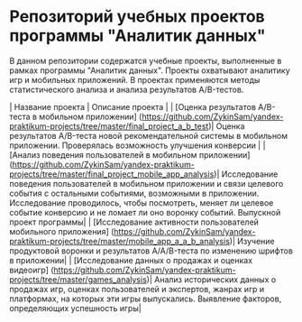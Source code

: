 # Репозиторий учебных проектов программы "Аналитик данных"
В данном репозитории содержатся учебные проекты, выполненные в рамках программы "Аналитик данных".
Проекты охватывают аналитику игр и мобильных приложений. В проектах применяются методы статистического анализа и анализа результатов A/B-тестов.


| Название проекта    | Описание проекта                                              |
| [Оценка результатов A/B-теста в мобильном приложении] (https://github.com/ZykinSam/yandex-praktikum-projects/tree/master/final_project_a_b_test)| Оценка результатов A/B-теста новой рекомендательной системы в мобильном приложении. Проверялась возможность улучшения конверсии |
| [Анализ поведения пользователей в мобильном приложении] (https://github.com/ZykinSam/yandex-praktikum-projects/tree/master/final_project_mobile_app_analysis)| Исследование поведения пользователей в мобильном приложении и связи целевого события с остальными событиями, возможными в приложении. Исследование проводилось, чтобы посмотреть, меняет ли целевое событие конверсию и не ломает ли оно воронку событий. Выпускной проект программы|
| [Исследование активности пользователей мобильного приложения] (https://github.com/ZykinSam/yandex-praktikum-projects/tree/master/mobile_app_a_a_b_analysis)| Изучение продуктовой воронки и результатов A/A/B-теста по изменению шрифтов в приложении|
| [Исследование данных о продажах и оценках видеоигр] (https://github.com/ZykinSam/yandex-praktikum-projects/tree/master/games_analysis)| Анализ исторических данных о продажах игр, оценках пользователей и экспертов, жанрах игр и платформах, на которых эти игры выпускались. Выявление факторов, определяющих успешность игры|
